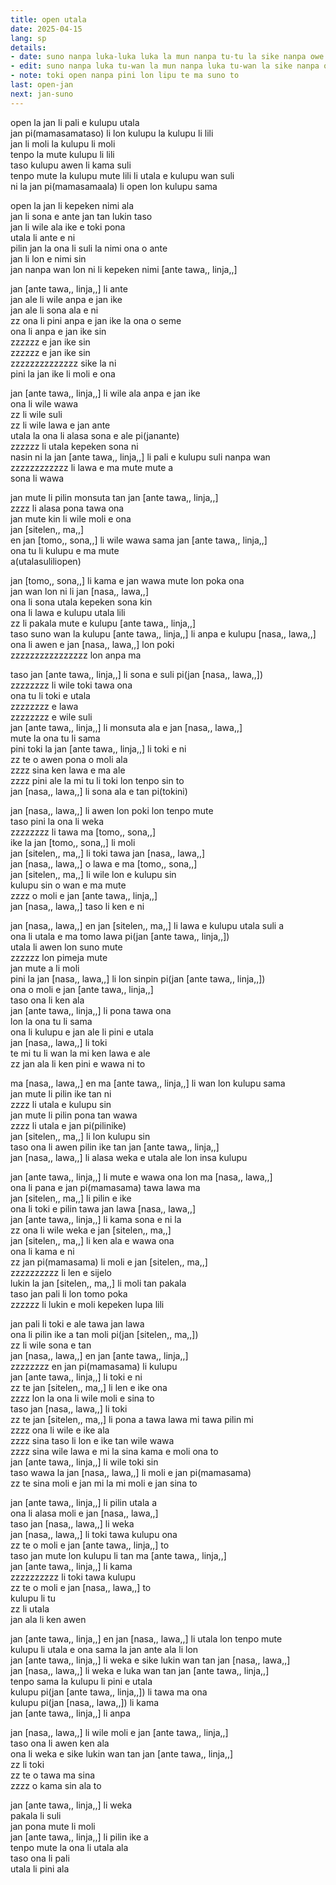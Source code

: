```yaml
---
title: open utala
date: 2025-04-15
lang: sp
details:
- date: suno nanpa luka-luka luka la mun nanpa tu-tu la sike nanpa owe mute2 wan  
- edit: suno nanpa luka tu-wan la mun nanpa luka tu-wan la sike nanpa owe mute2 wan  
- note: toki open nanpa pini lon lipu te ma suno to
last: open-jan
next: jan-suno
---
```


open la jan li pali e kulupu utala  
jan pi(mamasamataso) li lon kulupu la kulupu li lili  
jan li moli la kulupu li moli  
tenpo la mute kulupu li lili  
taso kulupu awen li kama suli  
tenpo mute la kulupu mute lili li utala e kulupu wan suli  
ni la jan pi(mamasamaala) li open lon kulupu sama  

open la jan li kepeken nimi ala  
jan li sona e ante jan tan lukin taso  
jan li wile ala ike e toki pona  
utala li ante e ni  
pilin jan la ona li suli la nimi ona o ante  
jan li lon e nimi sin  
jan nanpa wan lon ni li kepeken nimi [ante tawa,, linja,,]  

jan [ante tawa,, linja,,] li ante  
jan ale li wile anpa e jan ike  
jan ale li sona ala e ni  
zz ona li pini anpa e jan ike la ona o seme  
ona li anpa e jan ike sin  
zzzzzz e jan ike sin  
zzzzzz e jan ike sin  
zzzzzzzzzzzzzz sike la ni  
pini la jan ike li moli e ona  

jan [ante tawa,, linja,,] li wile ala anpa e jan ike  
ona li wile wawa  
zz li wile suli  
zz li wile lawa e jan ante  
utala la ona li alasa sona e ale pi(janante)  
zzzzzz li utala kepeken sona ni  
nasin ni la jan [ante tawa,, linja,,] li pali e kulupu suli nanpa wan  
zzzzzzzzzzzz li lawa e ma mute mute a  
sona li wawa  

jan mute li pilin monsuta tan jan [ante tawa,, linja,,]  
zzzz li alasa pona tawa ona  
jan mute kin li wile moli e ona  
jan [sitelen,, ma,,]  
en jan [tomo,, sona,,] li wile wawa sama jan [ante tawa,, linja,,]  
ona tu li kulupu e ma mute  
a(utalasuliliopen)  

jan [tomo,, sona,,] li kama e jan wawa mute lon poka ona  
jan wan lon ni li jan [nasa,, lawa,,]  
ona li sona utala kepeken sona kin  
ona li lawa e kulupu utala lili  
zz li pakala mute e kulupu [ante tawa,, linja,,]  
taso suno wan la kulupu [ante tawa,, linja,,] li anpa e kulupu [nasa,, lawa,,]  
ona li awen e jan [nasa,, lawa,,] lon poki  
zzzzzzzzzzzzzzzz lon anpa ma  

taso jan [ante tawa,, linja,,] li sona e suli pi(jan [nasa,, lawa,,])  
zzzzzzzz li wile toki tawa ona  
ona tu li toki e utala  
zzzzzzzz e lawa  
zzzzzzzz e wile suli  
jan [ante tawa,, linja,,] li monsuta ala e jan [nasa,, lawa,,]  
mute la ona tu li sama  
pini toki la jan [ante tawa,, linja,,] li toki e ni  
zz te o awen pona o moli ala  
zzzz sina ken lawa e ma ale  
zzzz pini ale la mi tu li toki lon tenpo sin to  
jan [nasa,, lawa,,] li sona ala e tan pi(tokini)  

jan [nasa,, lawa,,] li awen lon poki lon tenpo mute  
taso pini la ona li weka  
zzzzzzzz li tawa ma [tomo,, sona,,]  
ike la jan [tomo,, sona,,] li moli  
jan [sitelen,, ma,,] li toki tawa jan [nasa,, lawa,,]  
jan [nasa,, lawa,,] o lawa e ma [tomo,, sona,,]  
jan [sitelen,, ma,,] li wile lon e kulupu sin  
kulupu sin o wan e ma mute  
zzzz o moli e jan [ante tawa,, linja,,]  
jan [nasa,, lawa,,] taso li ken e ni  

jan [nasa,, lawa,,] en jan [sitelen,, ma,,] li lawa e kulupu utala suli a  
ona li utala e ma tomo lawa pi(jan [ante tawa,, linja,,])  
utala li awen lon suno mute  
zzzzzz lon pimeja mute  
jan mute a li moli  
pini la jan [nasa,, lawa,,] li lon sinpin pi(jan [ante tawa,, linja,,])  
ona o moli e jan [ante tawa,, linja,,]  
taso ona li ken ala  
jan [ante tawa,, linja,,] li pona tawa ona  
lon la ona tu li sama  
ona li kulupu e jan ale li pini e utala  
jan [nasa,, lawa,,] li toki  
te mi tu li wan la mi ken lawa e ale  
zz jan ala li ken pini e wawa ni to  

ma [nasa,, lawa,,] en ma [ante tawa,, linja,,] li wan lon kulupu sama  
jan mute li pilin ike tan ni  
zzzz li utala e kulupu sin  
jan mute li pilin pona tan wawa  
zzzz li utala e jan pi(pilinike)  
jan [sitelen,, ma,,] li lon kulupu sin  
taso ona li awen pilin ike tan jan [ante tawa,, linja,,]  
jan [nasa,, lawa,,] li alasa weka e utala ale lon insa kulupu  

jan [ante tawa,, linja,,] li mute e wawa ona lon ma [nasa,, lawa,,]  
ona li pana e jan pi(mamasama) tawa lawa ma  
jan [sitelen,, ma,,] li pilin e ike  
ona li toki e pilin tawa jan lawa [nasa,, lawa,,]  
jan [ante tawa,, linja,,] li kama sona e ni la  
zz ona li wile weka e jan [sitelen,, ma,,]  
jan [sitelen,, ma,,] li ken ala e wawa ona  
ona li kama e ni  
zz jan pi(mamasama) li moli e jan [sitelen,, ma,,]  
zzzzzzzzzz li len e sijelo  
lukin la jan [sitelen,, ma,,] li moli tan pakala  
taso jan pali li lon tomo poka  
zzzzzz li lukin e moli kepeken lupa lili  

jan pali li toki e ale tawa jan lawa  
ona li pilin ike a tan moli pi(jan [sitelen,, ma,,])  
zz li wile sona e tan  
jan [nasa,, lawa,,] en jan [ante tawa,, linja,,]  
zzzzzzzz en jan pi(mamasama) li kulupu  
jan [ante tawa,, linja,,] li toki e ni  
zz te jan [sitelen,, ma,,] li len e ike ona  
zzzz lon la ona li wile moli e sina to  
taso jan [nasa,, lawa,,] li toki  
zz te jan [sitelen,, ma,,] li pona a tawa lawa mi tawa pilin mi  
zzzz ona li wile e ike ala  
zzzz sina taso li lon e ike tan wile wawa  
zzzz sina wile lawa e mi la sina kama e moli ona to  
jan [ante tawa,, linja,,] li wile toki sin  
taso wawa la jan [nasa,, lawa,,] li moli e jan pi(mamasama)  
zz te sina moli e jan mi la mi moli e jan sina to  

jan [ante tawa,, linja,,] li pilin utala a  
ona li alasa moli e jan [nasa,, lawa,,]  
taso jan [nasa,, lawa,,] li weka  
jan [nasa,, lawa,,] li toki tawa kulupu ona  
zz te o moli e jan [ante tawa,, linja,,] to  
taso jan mute lon kulupu li tan ma [ante tawa,, linja,,]  
jan [ante tawa,, linja,,] li kama  
zzzzzzzzzz li toki tawa kulupu  
zz te o moli e jan [nasa,, lawa,,] to  
kulupu li tu  
zz li utala  
jan ala li ken awen  

jan [ante tawa,, linja,,] en jan [nasa,, lawa,,] li utala lon tenpo mute  
kulupu li utala e ona sama la jan ante ala li lon  
jan [ante tawa,, linja,,] li weka e sike lukin wan tan jan [nasa,, lawa,,]  
jan [nasa,, lawa,,] li weka e luka wan tan jan [ante tawa,, linja,,]  
tenpo sama la kulupu li pini e utala  
kulupu pi(jan [ante tawa,, linja,,]) li tawa ma ona  
kulupu pi(jan [nasa,, lawa,,]) li kama  
jan [ante tawa,, linja,,] li anpa  

jan [nasa,, lawa,,] li wile moli e jan [ante tawa,, linja,,]  
taso ona li awen ken ala  
ona li weka e sike lukin wan tan jan [ante tawa,, linja,,]  
zz li toki  
zz te o tawa ma sina  
zzzz o kama sin ala to  

jan [ante tawa,, linja,,] li weka  
pakala li suli  
jan pona mute li moli  
jan [ante tawa,, linja,,] li pilin ike a  
tenpo mute la ona li utala ala  
taso ona li pali  
utala li pini ala  

